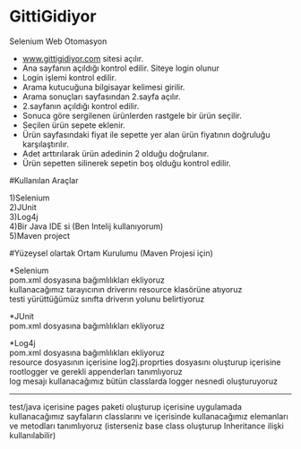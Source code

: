# GittiGidiyor

Selenium Web Otomasyon
- www.gittigidiyor.com sitesi açılır.
- Ana sayfanın açıldığı kontrol edilir. Siteye login olunur
- Login işlemi kontrol edilir.
- Arama kutucuğuna bilgisayar kelimesi girilir.
- Arama sonuçları sayfasından 2.sayfa açılır.
- 2.sayfanın açıldığı kontrol edilir.
- Sonuca göre sergilenen ürünlerden rastgele bir ürün seçilir.
- Seçilen ürün sepete eklenir.
- Ürün sayfasındaki fiyat ile sepette yer alan ürün fiyatının doğruluğu karşılaştırılır.
- Adet arttırılarak ürün adedinin 2 olduğu doğrulanır.
- Ürün sepetten silinerek sepetin boş olduğu kontrol edilir.


#Kullanılan Araçlar

1)Selenium<br>
2)JUnit<br>
3)Log4j<br>
4)Bir Java IDE si (Ben Intelij kullanıyorum)<br>
5)Maven project<br>


#Yüzeysel olartak Ortam Kurulumu (Maven Projesi için)

  *Selenium<br>
  pom.xml dosyasına bağımlılıkları ekliyoruz<br>
  kullanacağımız tarayıcının driverını resource klasörüne atıyoruz<br>
  testi yürüttüğümüz sınıfta driverın yolunu belirtiyoruz<br>
  
  *JUnit<br>
  pom.xml dosyasına bağımlılıkları ekliyoruz
  
  *Log4j<br>
  pom.xml dosyasına bağımlılıkları ekliyoruz<br>
  resource dosyasının içerisine log2j.proprties dosyasını oluşturup içerisine rootlogger ve gerekli appenderları tanımlıyoruz<br>
  log mesajı kullanacağımız bütün classlarda logger nesnedi oluşturuyoruz<br>
  
__________________________________________________________________________________________________________________________
 test/java içerisine pages paketi oluşturup içerisine uygulamada kullanacağımız sayfaların classlarını  ve içerisinde kullanacağımız elemanları ve metodları tanımlıyoruz 
 (isterseniz base class oluşturup  Inheritance ilişki kullanılabilir)
